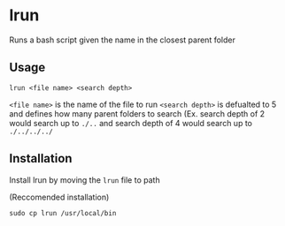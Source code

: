 # lrun
Runs a bash script given the name in the closest parent folder

## Usage
```
lrun <file name> <search depth>
```

`<file name>` is the name of the file to run
`<search depth>` is defualted to 5 and defines how many parent folders to search
    (Ex. search depth of 2 would search up to `./..` and search depth of 4 would search up to `./../../../`

## Installation
Install lrun by moving the `lrun` file to path

(Reccomended installation)
```
sudo cp lrun /usr/local/bin
```
